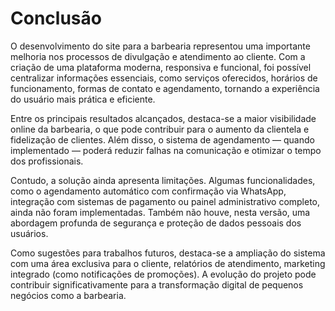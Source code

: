 # Conclusão

O desenvolvimento do site para a barbearia representou uma importante melhoria nos processos de divulgação e atendimento ao cliente. Com a criação de uma plataforma moderna, responsiva e funcional, foi possível centralizar informações essenciais, como serviços oferecidos, horários de funcionamento, formas de contato e agendamento, tornando a experiência do usuário mais prática e eficiente.

Entre os principais resultados alcançados, destaca-se a maior visibilidade online da barbearia, o que pode contribuir para o aumento da clientela e fidelização de clientes. Além disso, o sistema de agendamento — quando implementado — poderá reduzir falhas na comunicação e otimizar o tempo dos profissionais.

Contudo, a solução ainda apresenta limitações. Algumas funcionalidades, como o agendamento automático com confirmação via WhatsApp, integração com sistemas de pagamento ou painel administrativo completo, ainda não foram implementadas. Também não houve, nesta versão, uma abordagem profunda de segurança e proteção de dados pessoais dos usuários.

Como sugestões para trabalhos futuros, destaca-se a ampliação do sistema com uma área exclusiva para o cliente, relatórios de atendimento, marketing integrado (como notificações de promoções). A evolução do projeto pode contribuir significativamente para a transformação digital de pequenos negócios como a barbearia.
